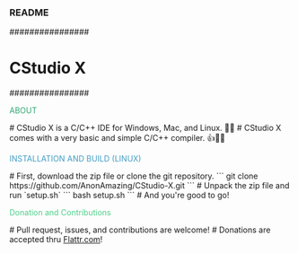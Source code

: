 ### README ###
################
#  CStudio X   #
################
<body>
<p style="color:#32A875";>ABOUT</p>
# CStudio X is a C/C++ IDE for Windows, Mac, and Linux. 👨‍💻
# CStudio X comes with a very basic and simple C/C++ compiler. 👍👨‍💻

<p style="color:#449EC2";>INSTALLATION AND BUILD (LINUX)</p>
# First, download the zip file or clone the git repository.
```
git clone https://github.com/AnonAmazing/CStudio-X.git
```
# Unpack the zip file and run `setup.sh`
```
bash setup.sh
```
# And you're good to go!

<p style="color:#4CCf89";>Donation and Contributions</p>
# Pull request, issues, and contributions are welcome!
# Donations are accepted thru <a href="https://flattr.com/@AnonAmazing">Flattr.com</a>!
</body>
